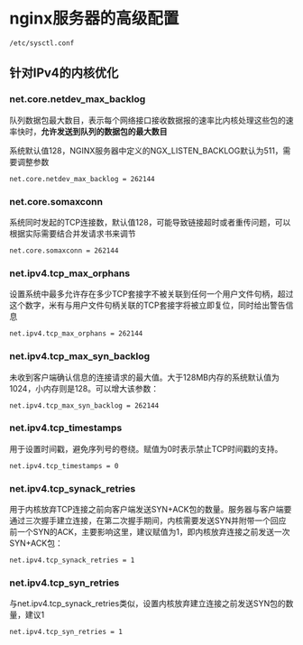 # nginx服务器的高级配置

```shell
/etc/sysctl.conf
```



## 针对IPv4的内核优化

### net.core.netdev_max_backlog 

队列数据包最大数目，表示每个网络接口接收数据报的速率比内核处理这些包的速率快时，**允许发送到队列的数据包的最大数目**

系统默认值128，NGINX服务器中定义的NGX_LISTEN_BACKLOG默认为511，需要调整参数

```shell
net.core.netdev_max_backlog = 262144
```

### net.core.somaxconn 

系统同时发起的TCP连接数，默认值128，可能导致链接超时或者重传问题，可以根据实际需要结合并发请求书来调节

```shell
net.core.somaxconn = 262144
```

### net.ipv4.tcp_max_orphans 

设置系统中最多允许存在多少TCP套接字不被关联到任何一个用户文件句柄，超过这个数字，米有与用户文件句柄关联的TCP套接字将被立即复位，同时给出警告信息

```shell
net.ipv4.tcp_max_orphans = 262144
```

### net.ipv4.tcp_max_syn_backlog

未收到客户端确认信息的连接请求的最大值。大于128MB内存的系统默认值为1024，小内存则是128。可以增大该参数：

```shell
net.ipv4.tcp_max_syn_backlog = 262144
```

### net.ipv4.tcp_timestamps

用于设置时间戳，避免序列号的卷绕。赋值为0时表示禁止TCP时间戳的支持。

```shell
net.ipv4.tcp_timestamps = 0
```

### net.ipv4.tcp_synack_retries

用于内核放弃TCP连接之前向客户端发送SYN+ACK包的数量。服务器与客户端要通过三次握手建立连接，在第二次握手期间，内核需要发送SYN并附带一个回应前一个SYN的ACK，主要影响这里，建议赋值为1，即内核放弃连接之前发送一次SYN+ACK包：

```shell
net.ipv4.tcp_synack_retries = 1
```

### net.ipv4.tcp_syn_retries

与net.ipv4.tcp_synack_retries类似，设置内核放弃建立连接之前发送SYN包的数量，建议1

```shell 
net.ipv4.tcp_syn_retries = 1
```



